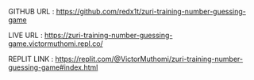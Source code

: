 GITHUB URL : https://github.com/redx1t/zuri-training-number-guessing-game

LIVE URL : https://zuri-training-number-guessing-game.victormuthomi.repl.co/

REPLIT LINK : https://replit.com/@VictorMuthomi/zuri-training-number-guessing-game#index.html